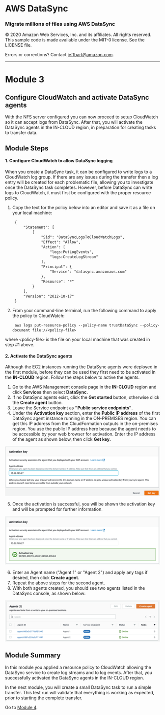 # **AWS DataSync**

### Migrate millions of files using AWS DataSync

© 2020 Amazon Web Services, Inc. and its affiliates. All rights reserved.
This sample code is made available under the MIT-0 license. See the LICENSE file.

Errors or corrections? Contact [jeffbart@amazon.com](mailto:jeffbart@amazon.com).

---

# Module 3
## Configure CloudWatch and activate DataSync agents

With the NFS server configured you can now proceed to setup CloudWatch so it can accept logs from DataSync.  After that, you will activate the DataSync agents in the IN-CLOUD region, in preparation for creating tasks to transfer data.

## Module Steps

#### 1. Configure CloudWatch to allow DataSync logging

When you create a DataSync task, it can be configured to write logs to a CloudWatch log group.  If there are any issues during the transfer then a log entry will be created for each problematic file, allowing you to investigate once the DataSync task completes.  However, before DataSync can write logs to CloudWatch, it must first be configured with the proper resource policy.

1. Copy the text for the policy below into an editor and save it as a file on your local machine:

        {
            "Statement": [
                {
                    "Sid": "DataSyncLogsToCloudWatchLogs",
                    "Effect": "Allow",
                    "Action": [
                        "logs:PutLogEvents",
                        "logs:CreateLogStream"
                    ],
                    "Principal": {
                        "Service": "datasync.amazonaws.com"
                    },
                    "Resource": "*"
                }
            ],
            "Version": "2012-10-17"
        }

2. From your command-line terminal, run the following command to apply the policy to CloudWatch:

        aws logs put-resource-policy --policy-name trustDataSync --policy-document file://<policy-file>

  where \<policy-file\> is the file on your local machine that was created in step #1 above.

#### 2. Activate the DataSync agents

Although the EC2 instances running the DataSync agents were deployed in the first module, before they can be used they first need to be activated in the **IN-CLOUD** region.  Follow the steps below to active the agents.

1. Go to the AWS Management console page in the **IN-CLOUD** region and click  **Services**  then select  **DataSync.**
2. If no DataSync agents exist, click the **Get started** button, otherwise click the **Create agent** button.
3. Leave the Service endpoint as **"Public service endpoints"**.
4. Under the **Activation key** section, enter the **Public IP address** of the first DataSync agent instance running in the ON-PREMISES region.  You can get this IP address from the CloudFormation outputs in the on-premises region.  You use the public IP address here because the agent needs to be accessible by your web browser for activation.  Enter the IP address of the agent as shown below, then click **Get key.**

  ![](../images/mod2ds1.png)

5. Once the activation is successful, you will be shown the activation key and will be prompted for further information.

  ![](../images/mod2ds2.png)

6. Enter an Agent name ("Agent 1" or "Agent 2") and apply any tags if desired, then click **Create agent**.
7. Repeat the above steps for the second agent.
8. With both agents created, you should see two agents listed in the DataSync console, as shown below:

  ![](../images/mod2agentsList.png)

## Module Summary

In this module you applied a resource policy to CloudWatch allowing the DataSync service to create log streams and to log events.  After that, you successfully activated the DataSync agents in the IN-CLOUD region.

In the next module, you will create a small DataSync task to run a simple transfer.  This test run will validate that everything is working as expected, prior to starting the complete transfer.

Go to [Module 4](/workshops/nfs-million-files/module4).
